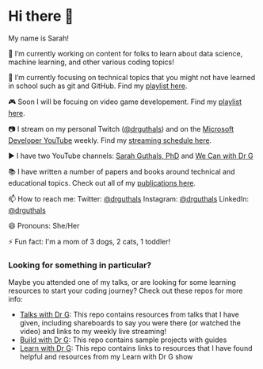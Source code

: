 # Hi there 👋

My name is Sarah!

🔭 I’m currently working on content for folks to learn about data science, machine learning, and other various coding topics!

🌱 I’m currently focusing on technical topics that you might not have learned in school such as git and GitHub. Find my [playlist here](https://aka.ms/LearnWithDrG/WYDLIS_Videos).

🎮 Soon I will be focuing on video game developement. Find my [playlist here](https://www.youtube.com/playlist?list=PLjoGSbuzyEri7kBQ1A7llaToqlXMfEydz).

📷 I stream on my personal Twitch ([@drguthals](https://twitch.tv/drguthals)) and on the [Microsoft Developer YouTube](https://youtube.com/MicrosoftDeveloper) weekly. Find my [streaming schedule here](https://guthals.com/Sarah/streaming.html).

▶️ I have two YouTube channels: [Sarah Guthals, PhD](https://www.youtube.com/channel/UCgvODZ135iGUbhqE9bSjVSg) and [We Can with Dr G](https://www.youtube.com/channel/UC-iq8A4aamvIWVf038rWcyw)

📚 I have written a number of papers and books around technical and educational topics. Check out all of my [publications here](https://guthals.com/Sarah/publications.html).

📫 How to reach me: Twitter: [@drguthals](https://twitter.com/drguthals) Instagram: [@drguthals](https://instagram.com/drguthals) LinkedIn: [@drguthals](https://www.linkedin.com/in/drguthals/)

😄 Pronouns: She/Her

⚡ Fun fact: I'm a mom of 3 dogs, 2 cats, 1 toddler!

### Looking for something in particular?

Maybe you attended one of my talks, or are looking for some learning resources to start your coding journey? Check out these repos for more info:
- [Talks with Dr G](https://guthals.com/talkswithdrg): This repo contains resources from talks that I have given, including shareboards to say you were there (or watched the video) and links to my weekly live streaming!
- [Build with Dr G](https://github.com/sguthals/buildwithdrg): This repo contains sample projects with guides
- [Learn with Dr G](https://guthals.com/learnwithdrg): This repo contains links to resources that I have found helpful and resources from my Learn with Dr G show
